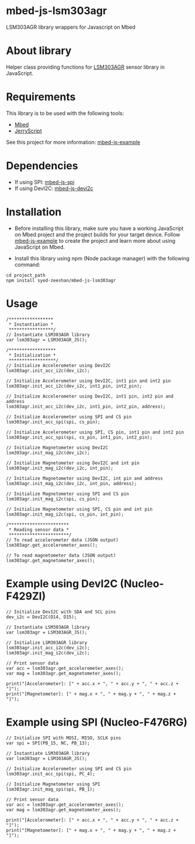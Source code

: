 # mbed-js-lsm303agr
LSM303AGR library wrappers for Javascript on Mbed

# About library
Helper class providing functions for [LSM303AGR](https://os.mbed.com/teams/ST/code/LSM303AGR/) sensor library in JavaScript.

# Requirements
This library is to be used with the following tools:
* [Mbed](https://www.mbed.com/en/platform/mbed-os/)
* [JerryScript](https://github.com/jerryscript-project/jerryscript)

See this project for more information: [mbed-js-example](https://github.com/ARMmbed/mbed-js-example)

# Dependencies
* If using SPI: [mbed-js-spi](https://github.com/syed-zeeshan/mbed-js-spi)
* If using DevI2C: [mbed-js-devi2c](https://github.com/syed-zeeshan/mbed-js-devi2c)

# Installation
* Before installing this library, make sure you have a working JavaScript on Mbed project and the project builds for your target device.
Follow [mbed-js-example](https://github.com/ARMmbed/mbed-js-example) to create the project and learn more about using JavaScript on Mbed.

* Install this library using npm (Node package manager) with the following command:
```
cd project_path
npm install syed-zeeshan/mbed-js-lsm303agr
```

# Usage
```
/*****************
 * Instantiation *
 *****************/
// Instantiate LSM303AGR library 
var lsm303agr = LSM303AGR_JS();

/******************
 * Initialization *
 ******************/
// Initialize Accelerometer using DevI2C
lsm303agr.init_acc_i2c(dev_i2c);

// Initialize Accelerometer using DevI2C, int1 pin and int2 pin
lsm303agr.init_acc_i2c(dev_i2c, int1_pin, int2_pin);

// Initialize Accelerometer using DevI2C, int1 pin, int2 pin and address
lsm303agr.init_acc_i2c(dev_i2c, int1_pin, int2_pin, address);
        
// Initialize Accelerometer using SPI and CS pin
lsm303agr.init_acc_spi(spi, cs_pin);

// Initialize Accelerometer using SPI, CS pin, int1 pin and int2 pin
lsm303agr.init_acc_spi(spi, cs_pin, int1_pin, int2_pin);
    
// Initialize Magnetometer using DevI2C
lsm303agr.init_mag_i2c(dev_i2c);

// Initialize Magnetometer using DevI2C and int pin
lsm303agr.init_mag_i2c(dev_i2c, int_pin);

// Initialize Magnetometer using DevI2C, int pin and address
lsm303agr.init_mag_i2c(dev_i2c, int_pin, address);
        
// Initialize Magnetometer using SPI and CS pin
lsm303agr.init_mag_i2c(spi, cs_pin);

// Initialize Magnetometer using SPI, CS pin and int pin
lsm303agr.init_mag_i2c(spi, cs_pin, int_pin);

/***********************
 * Reading sensor data *
 ***********************/
// To read accelerometer data (JSON output)
lsm303agr.get_accelerometer_axes();

// To read magnetometer data (JSON output)
lsm303agr.get_magnetometer_axes();

```

# Example using DevI2C (Nucleo-F429ZI)
```
// Initialize DevI2C with SDA and SCL pins
dev_i2c = DevI2C(D14, D15);

// Instantiate LSM303AGR library 
var lsm303agr = LSM303AGR_JS();

// Initialize LSM303AGR library
lsm303agr.init_acc_i2c(dev_i2c);
lsm303agr.init_mag_i2c(dev_i2c);

// Print sensor data
var acc = lsm303agr.get_accelerometer_axes();
var mag = lsm303agr.get_magnetometer_axes();

print("[Accelerometer]: [" + acc.x + ", " + acc.y + ", " + acc.z + "]");
print("[Magnetometer]: [" + mag.x + ", " + mag.y + ", " + mag.z + "]");
```

# Example using SPI (Nucleo-F476RG)
```
// Initialize SPI with MOSI, MISO, SCLK pins
var spi = SPI(PB_15, NC, PB_13);

// Instantiate LSM303AGR library 
var lsm303agr = LSM303AGR_JS();

// Initialize Accelerometer using SPI and CS pin
lsm303agr.init_acc_spi(spi, PC_4);

// Initialize Magnetometer using SPI
lsm303agr.init_mag_spi(spi, PB_1);

// Print sensor data
var acc = lsm303agr.get_accelerometer_axes();
var mag = lsm303agr.get_magnetometer_axes();

print("[Accelerometer]: [" + acc.x + ", " + acc.y + ", " + acc.z + "]");
print("[Magnetometer]: [" + mag.x + ", " + mag.y + ", " + mag.z + "]");
```
